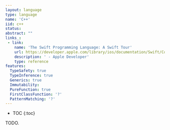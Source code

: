 ```yaml
---
layout: language
type: language
name: 'C++'
iid: c++
status:
abstract: ""
links_:
 - link:
    name: 'The Swift Programming Language: A Swift Tour'
    url: https://developer.apple.com/library/ios/documentation/Swift/Conceptual/Swift_Programming_Language/GuidedTour.html#//apple_ref/doc/uid/TP40014097-CH2-ID1
    description: ' - Apple Developer'
    type: reference
features:
  TypeSafety: true
  TypeInference: true
  Generics: true
  Immutability:
  PureFunction: true
  FirstClassFunction: '?'
  PatternMatching: '?'
---
```


* TOC
{:toc}

TODO.
